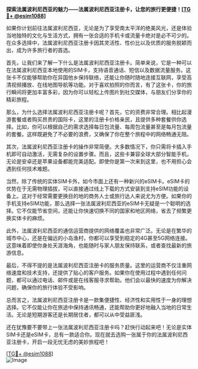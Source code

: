 **探索法属波利尼西亚的魅力——法属波利尼西亚注册卡，让您的旅行更便捷！[[TG💪+ @esim1088](https://t.me/s/esim1088)]**

如果你计划前往法属波利尼西亚，无论是为了享受南太平洋的绝美风光，还是体验当地独特的文化与生活方式，拥有一张合适的手机卡或流量卡绝对是必不可少的。在众多选择中，法属波利尼西亚注册卡因其灵活性、性价比以及优质的服务脱颖而出，成为许多旅行者的首选。

首先，让我们来了解一下什么是法属波利尼西亚注册卡。简单来说，它是一种可以在法属波利尼西亚本地使用的SIM卡，支持语音通话、短信以及数据流量服务。这张卡不仅能够帮助你在异国他乡保持联络，还能让你随时随地连接互联网，享受高清视频播放、在线地图导航等功能。对于喜欢拍照的你而言，有了这张卡，你的旅行瞬间将更加丰富多彩，因为你可以轻松上传图片到社交媒体，与朋友们分享你的精彩旅程。

那么，为什么选择法属波利尼西亚注册卡呢？首先，它的资费非常合理。相比起漫游套餐或者购买昂贵的国际卡，这里的注册卡价格亲民，且提供多种套餐供你选择。比如，你可以根据自己的需求选择每日包流量、每周包流量甚至是每月包流量的套餐。这样既避免了不必要的浪费，又确保了你在整个旅程中的网络畅通无阻。

其次，法属波利尼西亚注册卡的操作非常简便。大多数情况下，你只需将卡插入手机即可自动激活，无需复杂的设置步骤。而且，这些卡兼容全球大部分智能手机，无论是安卓还是苹果设备都能完美适配。即使你是第一次来到这里，也不用担心会遇到任何技术难题。

当然，除了传统的实体SIM卡外，如今市面上还有一种新兴的eSIM卡。eSIM卡的优势在于无需物理插拔，可以直接通过线上下载的方式安装到支持eSIM功能的设备上。这对于经常需要更换目的地的商务人士或旅行达人来说尤为方便。如果你的手机支持eSIM功能，那么选择一张法属波利尼西亚的eSIM卡无疑是一个聪明的选择。它不仅能节省空间，还能让你快速切换不同的国家和地区网络，省去了频繁更换实体卡的麻烦。

此外，法属波利尼西亚的通信运营商提供的网络覆盖也非常广泛。无论是在繁华的城市中心，还是在偏远的小岛渔村，你都可以享受到稳定的4G甚至5G网络连接。这意味着即使你身处天涯海角，也能随时与家人朋友保持联系，或者查找最新的旅游信息。

最后，不得不提的是法属波利尼西亚注册卡的服务质量。这里的运营商不仅注重网络速度和技术支持，还提供了贴心的客户服务。如果你在使用过程中遇到任何问题，都可以通过电话、邮件或是在线客服寻求帮助。他们会以最快的速度为你解决问题，确保你的旅行体验不受影响。

总而言之，法属波利尼西亚注册卡是一款集便捷性、经济性和实用性于一身的理想选择。它不仅能让你在旅途中保持通讯畅通，还能帮助你更好地融入当地的日常生活。无论是短期游客还是长期居住者，都可以从中受益匪浅。

还在犹豫要不要带上一张法属波利尼西亚注册卡吗？赶快行动起来吧！无论是实体SIM卡还是eSIM卡，总有一款适合你。现在就去选购一张属于你的法属波利尼西亚注册卡，开启一段无忧无虑的美妙旅程吧！

[[TG💪+ @esim1088](https://t.me/s/esim1088)]  
![Image](https://i.postimg.cc/4NQfJmqS/Snipaste-2025-05-13-00-14-12.png)